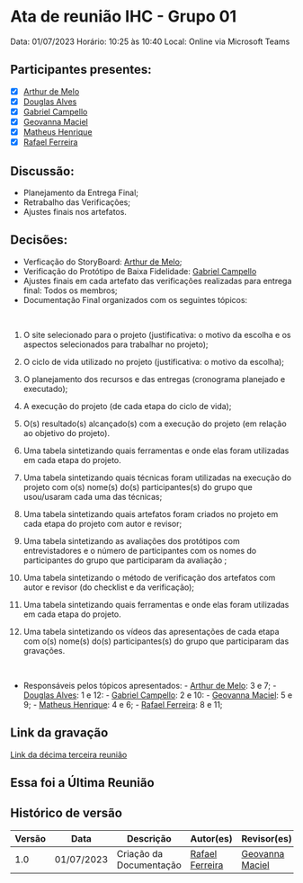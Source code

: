 # Ata de reunião IHC - Grupo 01

Data: 01/07/2023
Horário: 10:25 às 10:40
Local: Online via Microsoft Teams

## Participantes presentes:

- [x] [Arthur de Melo](https://github.com/arthurmlv)
- [x] [Douglas Alves](https://github.com/dougAlvs)
- [x] [Gabriel Campello](https://github.com/G16C)
- [x] [Geovanna Maciel](https://github.com/manuziny)
- [x] [Matheus Henrique](https://github.com/mathonaut)
- [x] [Rafael Ferreira](https://github.com/RafaelCLG0)

## Discussão:

- Planejamento da Entrega Final;
- Retrabalho das Verificações;
- Ajustes finais nos artefatos.

## Decisões:

- Verficação do StoryBoard: [Arthur de Melo](https://github.com/arthurmlv);
- Verificação do Protótipo de Baixa Fidelidade: [Gabriel Campello](https://github.com/G16C)
- Ajustes finais em cada artefato das verificações realizadas para entrega final: Todos os membros;
- Documentação Final organizados com os seguintes tópicos:
  
&nbsp; 

1. O site selecionado para o projeto (justificativa: o motivo da escolha e os aspectos selecionados para trabalhar no projeto);

2. O ciclo de vida utilizado no projeto (justificativa: o motivo da escolha);

3. O planejamento dos recursos e das entregas (cronograma planejado e executado);

4. A execução do projeto (de cada etapa do ciclo de vida);

5. O(s) resultado(s) alcançado(s) com a execução do projeto (em relação ao objetivo do projeto).

6. Uma tabela sintetizando quais ferramentas e onde elas foram utilizadas em cada etapa do projeto.

7. Uma tabela sintetizando quais técnicas foram utilizadas na execução do projeto com o(s) nome(s) do(s) participantes(s) do grupo que usou/usaram cada uma das técnicas;

8. Uma tabela sintetizando quais artefatos foram criados no projeto em cada etapa do projeto com autor e revisor;

9. Uma tabela sintetizando as avaliações dos protótipos com entrevistadores e o número de participantes com os nomes do participantes do grupo que participaram da avaliação ;

10. Uma tabela sintetizando o método de verificação dos artefatos com autor e revisor (do checklist e da verificação);

11. Uma tabela sintetizando quais ferramentas e onde elas foram utilizadas em cada etapa do projeto.
    
12. Uma tabela sintetizando os vídeos das apresentações de cada etapa com o(s) nome(s) do(s) participantes(s) do grupo que      participaram das gravações.
    
&nbsp;

- Responsáveis pelos tópicos apresentados:
      - [Arthur de Melo](https://github.com/arthurmlv): 3 e 7;
      - [Douglas Alves](https://github.com/dougAlvs): 1 e 12:
      - [Gabriel Campello](https://github.com/G16C): 2 e 10:
      - [Geovanna Maciel](https://github.com/manuziny): 5 e 9;
      - [Matheus Henrique](https://github.com/mathonaut): 4 e 6;
      - [Rafael Ferreira](https://github.com/RafaelCLG0): 8 e 11;

## Link da gravação

[Link da décima terceira reunião](https://youtu.be/w-Ci9QWfDJQ)

## Essa foi a Última Reunião

## Histórico de versão

| Versão | Data       | Descrição               | Autor(es)                                        | Revisor(es)                                  |
| ------ | ---------- | ----------------------- | ------------------------------------------------ | -------------------------------------------- |
| 1.0    | 01/07/2023 | Criação da Documentação | [Rafael Ferreira](https://github.com/RafaelCLG0) | [Geovanna Maciel](https://github.com/manuziny) |
